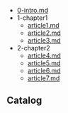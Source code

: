 <!-- catalog -->

- [0-intro.md](test/folder/0-intro.md)
- 1-chapter1
  - [article1.md](test/folder/1-chapter1/article1.md)
  - [article2.md](test/folder/1-chapter1/article2.md)
  - [article3.md](test/folder/1-chapter1/article3.md)
- 2-chapter2
  - [article4.md](test/folder/2-chapter2/article4.md)
  - [article5.md](test/folder/2-chapter2/article5.md)
  - [article6.md](test/folder/2-chapter2/article6.md)
  - [article7.md](test/folder/2-chapter2/article7.md)

<!-- catalog -->

## Catalog

